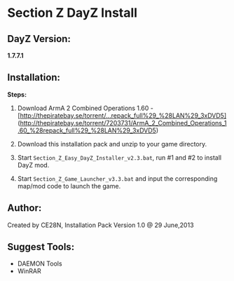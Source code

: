 Section Z DayZ Install
======================
DayZ Version:
----------------------
**1.7.7.1**

Installation:
----------------------
**Steps:**  
1) Download ArmA 2 Combined Operations 1.60 - [http://thepiratebay.se/torrent/...repack_full%29_%28LAN%29_3xDVD5] (http://thepiratebay.se/torrent/7203731/ArmA_2_Combined_Operations_1.60_%28repack_full%29_%28LAN%29_3xDVD5)

2) Download this installation pack and unzip to your game directory.

3) Start `Section_Z_Easy_DayZ_Installer_v2.3.bat`, run #1 and #2 to install DayZ mod.

4) Start `Section_Z_Game_Launcher_v3.3.bat` and input the corresponding map/mod code to launch the game.

Author:
----------------------
Created by CE28N, Installation Pack Version 1.0 @ 29 June,2013

Suggest Tools:
----------------------
 - DAEMON Tools
 - WinRAR